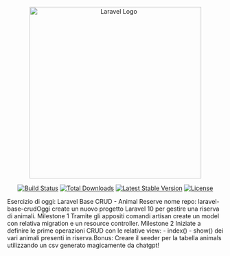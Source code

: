 <p align="center"><a href="https://laravel.com" target="_blank"><img src="https://raw.githubusercontent.com/laravel/art/master/logo-lockup/5%20SVG/2%20CMYK/1%20Full%20Color/laravel-logolockup-cmyk-red.svg" width="400" alt="Laravel Logo"></a></p>

<p align="center">
<a href="https://github.com/laravel/framework/actions"><img src="https://github.com/laravel/framework/workflows/tests/badge.svg" alt="Build Status"></a>
<a href="https://packagist.org/packages/laravel/framework"><img src="https://img.shields.io/packagist/dt/laravel/framework" alt="Total Downloads"></a>
<a href="https://packagist.org/packages/laravel/framework"><img src="https://img.shields.io/packagist/v/laravel/framework" alt="Latest Stable Version"></a>
<a href="https://packagist.org/packages/laravel/framework"><img src="https://img.shields.io/packagist/l/laravel/framework" alt="License"></a>
</p>

Esercizio di oggi: Laravel Base CRUD - Animal Reserve
nome repo: laravel-base-crudOggi create un nuovo progetto Laravel 10 per gestire una riserva di animali. Milestone 1
Tramite gli appositi comandi artisan create un model con relativa migration e un resource controller.  Milestone 2
Iniziate a definire le prime operazioni CRUD con le relative view: - index() - show() dei vari animali presenti in riserva.Bonus:
Creare il seeder per la tabella animals utilizzando un csv generato magicamente da chatgpt!
